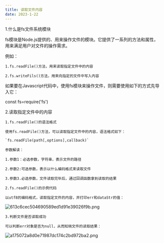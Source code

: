 ```yaml
---
title: 读取文件内容
date: 2023-1-22
---
```

1.什么是fs文件系统模块

fs模块是Node.js提供的、用来操作文件的模块。它提供了一系列的方法和属性，用来满足用户对文件的操作需求。

例如：

    1.fs.readFile()方法，用来读取指定文件中的内容

    2.fs.writeFils()方法，用来向指定的文件中写入内容

如果要在Javascript代码中，使用fs模块来操作文件，则需要使用如下的方式先导入它：

const fs=require('fs')

2.读取指定文件中的内容

    1.fs.readFile()的语法格式

    使用fs.readFile()方法，可以读取指定文件中的内容，语法格式如下：

    `fs.readFile(path[,options],callback)`

    参数解读：

    1.参数1：必选参数，字符串，表示文件的路径

    2.参数2:可选参数，表示以什么编码格式来读取文件

    3.参数3.必选参数，文件读取完毕后，通过回调函数拿到读取的结果

    2.fs.readFile()的示例代码

    以utf8的编码格式，读取指定文件的内容，并打印err和dataStr的值：

![613c6cec504690589ed1d91e39026f9b.png](https://s1.imagehub.cc/images/2023/02/01/613c6cec504690589ed1d91e39026f9b.png)

   
    3.判断文件是否读取成功

    可以判断err对象是否为null，从而知晓文件的读取结果：

![a175072a8d0e71987dc174c2bd972ba2.png](https://s1.imagehub.cc/images/2023/02/01/a175072a8d0e71987dc174c2bd972ba2.png)
